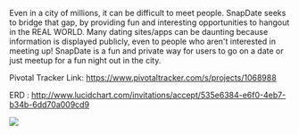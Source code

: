 Even in a city of millions, it can be difficult to meet people. SnapDate seeks to bridge that gap, by providing fun and interesting opportunities to hangout in the REAL WORLD. Many dating sites/apps can be daunting because information is displayed publicly, even to people who aren't interested in meeting up! SnapDate is a fun and private way for users to go on a date or just meetup for a fun night out in the city.

Pivotal Tracker Link: https://www.pivotaltracker.com/s/projects/1068988

ERD : http://www.lucidchart.com/invitations/accept/535e6384-e6f0-4eb7-b34b-6dd70a009cd9

<img src="http://imgur.com/Pch37Zl.png">

